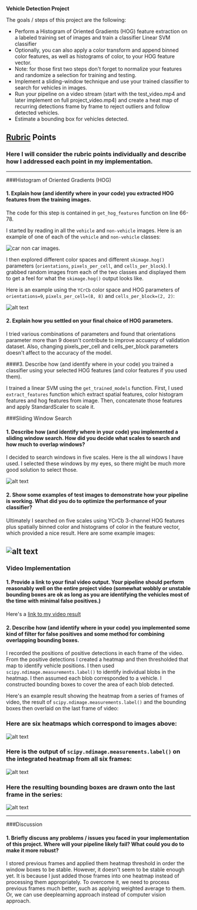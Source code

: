 **Vehicle Detection Project**

The goals / steps of this project are the following:

* Perform a Histogram of Oriented Gradients (HOG) feature extraction on a labeled training set of images and train a classifier Linear SVM classifier
* Optionally, you can also apply a color transform and append binned color features, as well as histograms of color, to your HOG feature vector.
* Note: for those first two steps don't forget to normalize your features and randomize a selection for training and testing.
* Implement a sliding-window technique and use your trained classifier to search for vehicles in images.
* Run your pipeline on a video stream (start with the test_video.mp4 and later implement on full project_video.mp4) and create a heat map of recurring detections frame by frame to reject outliers and follow detected vehicles.
* Estimate a bounding box for vehicles detected.

[//]: # (Image References)
[image1]: ./examples/car_not_car.png
[image2]: ./examples/HOG.jpg
[image3]: ./examples/sliding_windows.jpg
[image4]: ./examples/sliding_window.jpg
[image5]: ./examples/bboxes_and_heat.png
[image6]: ./examples/labels_map.png
[image7]: ./examples/output_bboxes.png


## [Rubric](https://review.udacity.com/#!/rubrics/513/view) Points
### Here I will consider the rubric points individually and describe how I addressed each point in my implementation.

---

###Histogram of Oriented Gradients (HOG)

#### 1. Explain how (and identify where in your code) you extracted HOG features from the training images.

The code for this step is contained in `get_hog_features` function on line 66-78.

I started by reading in all the `vehicle` and `non-vehicle` images. Here is an example of one of each of the `vehicle` and `non-vehicle` classes:

![car non car images.][image1]

I then explored different color spaces and different `skimage.hog()` parameters (`orientations`, `pixels_per_cell`, and `cells_per_block`).  I grabbed random images from each of the two classes and displayed them to get a feel for what the `skimage.hog()` output looks like.

Here is an example using the `YCrCb` color space and HOG parameters of `orientations=9`, `pixels_per_cell=(8, 8)` and `cells_per_block=(2, 2)`:

![alt text][image2]


#### 2. Explain how you settled on your final choice of HOG parameters.

I tried various combinations of parameters and found that orientations parameter more than 9 doesn't contribute to improve accuarcy of validation dataset. Also, changing pixels_per_cell and cells_per_block parameters doesn't affect to the accuracy of the model.


####3. Describe how (and identify where in your code) you trained a classifier using your selected HOG features (and color features if you used them).

I trained a linear SVM using the `get_trained_models` function. First, I used `extract_features` function which extract spatial features, color histogram features and hog features from image. Then, concatenate those features and apply StandardScaler to scale it.


###Sliding Window Search

#### 1. Describe how (and identify where in your code) you implemented a sliding window search. How did you decide what scales to search and how much to overlap windows?

I decided to search windows in five scales. Here is the all windows I have used. I selected these windows by my eyes, so there might be much more good solution to select those.

![alt text][image3]


#### 2. Show some examples of test images to demonstrate how your pipeline is working.  What did you do to optimize the performance of your classifier?

Ultimately I searched on five scales using YCrCb 3-channel HOG features plus spatially binned color and histograms of color in the feature vector, which provided a nice result.  Here are some example images:

![alt text][image4]
---


### Video Implementation

#### 1. Provide a link to your final video output.  Your pipeline should perform reasonably well on the entire project video (somewhat wobbly or unstable bounding boxes are ok as long as you are identifying the vehicles most of the time with minimal false positives.)
Here's a [link to my video result](./project_video_result.mp4)


#### 2. Describe how (and identify where in your code) you implemented some kind of filter for false positives and some method for combining overlapping bounding boxes.

I recorded the positions of positive detections in each frame of the video. From the positive detections I created a heatmap and then thresholded that map to identify vehicle positions. I then used `scipy.ndimage.measurements.label()` to identify individual blobs in the heatmap. I then assumed each blob corresponded to a vehicle.  I constructed bounding boxes to cover the area of each blob detected.

Here's an example result showing the heatmap from a series of frames of video, the result of `scipy.ndimage.measurements.label()` and the bounding boxes then overlaid on the last frame of video:

### Here are six heatmaps which correspond to images above:

![alt text][image5]

### Here is the output of `scipy.ndimage.measurements.label()` on the integrated heatmap from all six frames:
![alt text][image6]

### Here the resulting bounding boxes are drawn onto the last frame in the series:
![alt text][image7]


---

###Discussion

#### 1. Briefly discuss any problems / issues you faced in your implementation of this project.  Where will your pipeline likely fail?  What could you do to make it more robust?

I stored previous frames and applied them heatmap threshold in order the window boxes to be stable. However, it doesn't seem to be stable enough yet. It is because I just added those frames into one heatmap instead of processing them appropriately.
To overcome it, we need to process previous frames much better, such as applying weighted average to them.
Or, we can use deeplearning approach instead of computer vision approach.
